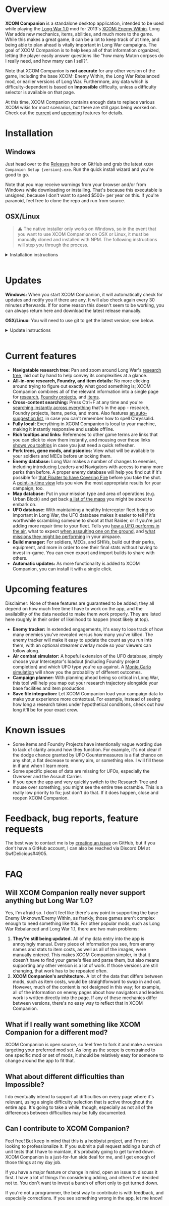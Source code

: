 # Overview

**XCOM Companion** is a standalone desktop application, intended to be used while playing the [Long War 1.0](https://www.pavonisinteractive.com/xcomlongwareuew.htm) mod for 2013's [XCOM: Enemy Within](https://en.wikipedia.org/wiki/XCOM:_Enemy_Within). Long War adds new mechanics, items, abilities, and much more to the game. While this makes a great game, it can be a lot to keep track of at time, and being able to plan ahead is vitally important in Long War campaigns. The goal of XCOM Companion is to help keep all of that information organized, letting the player easily answer questions like "how many Muton corpses do I really need, and how many can I sell?".

Note that XCOM Companion is **not accurate** for any other version of the game, including the base XCOM: Enemy Within, the Long War Rebalanced mod, or earlier versions of Long War. Furthermore, any data which is difficulty-dependent is based on **Impossible** difficulty, unless a difficulty selector is available on that page.

At this time, XCOM Companion contains enough data to replace various XCOM wikis for most scenarios, but there are still gaps being worked on. Check out the [current](#current-features) and [upcoming](#upcoming-features) features for details.

# Installation

## Windows

Just head over to the [Releases](https://github.com/chrishayesmu/XCOM-Companion/releases/latest) here on GitHub and grab the latest `XCOM Companion Setup {version}.exe`. Run the quick install wizard and you're good to go.

Note that you may receive warnings from your browser and/or from Windows while downloading or installing. That's because this executable is unsigned, because I don't want to spend $500+ per year on this. If you're paranoid, feel free to clone the repo and run from source.

## OSX/Linux

> :warning: The native installer only works on Windows, so in the event that you want to use XCOM Companion on OSX or Linux, it must be manually cloned and installed with NPM. The following instructions will step you through the process.

<details>
<summary>Installation instructions</summary>

### Cloning the repository

To clone this repository, you must first install Git. Git will allow you to make a local copy of this code, allowing you to manually install XCOM Companion. If you are on Linux, it is likely already installed on your machine. Otherwise, you can use your package manager to install it. For example, on Debian-based distros such as Ubuntu you would do this by running `sudo apt-get git`. Once Git is installed, use the terminal to navigate into the repository you would like to clone into and run `git clone https://github.com/chrishayesmu/XCOM-Companion.git`. To install Git on OSX, please see the [Git website](https://git-scm.com/download/mac). For more detailed instructions on cloniing the repository, see [here](https://docs.github.com/en/github/creating-cloning-and-archiving-repositories/cloning-a-repository-from-github/cloning-a-repository).

### Installing NPM

Node Package Manager, or NPM, can be installed similarly to git. On Linux it can simply be installed with your package manager, again using a command such as `sudo apt-get npm` or your distro's equivalent. To install on OSX, see the [NPM download page](https://nodejs.org/en/download/). For more detailed instructions on NPM installation, see the [documentation](https://docs.npmjs.com/downloading-and-installing-node-js-and-npm).

### Installing and running XCOM Companion

Once you have cloned the repository and installed npm, you can install and run XCOM Companion. To do this, first navigate into the cloned repository. This can be done using the `cd` command, in our case `cd XCOM-Companion`. Once you are inside the `XCOM-Companion` directory, run `npm install`. This will install the program. To start the program simply run `npm start`. From this point on, any time you want to run XCOM Companion, it must be done by navigating into the directory and running `npm start`.
</details>

<br/>

# Updates

**Windows:** When you start XCOM Companion, it will automatically check for updates and notify you if there are any. It will also check again every 30 minutes afterwards. If for some reason this doesn't seem to be working, you can always return here and download the latest release manually.

**OSX/Linux:** You will need to use git to get the latest version; see below.

<details>
<summary>Update instructions</summary>

Close XCOM Companion and run `git pull && git fetch --tags` in its directory. This will get you the very latest code, which may not be in the most functional state. To match the latest release, run `git tag` to see a list of tags such as this:

```
v0.1.0
v0.1.1
v0.2.0
v0.3.0
v0.4.0
v0.4.1
v0.4.2
v0.4.3
```

Then run `git checkout <tag>` to access a specific version, e.g. `git checkout v0.4.3` would load the latest version from the list above. You can then run `npm start` as normal to run XCOM Companion.

From time to time, you may receive an error message when running `npm start` stating that you are missing some dependency. You will need to run `npm install` again if this happens.
</details>

<br/>

# Current features

* **Navigatable research tree:** Pan and zoom around Long War's [research tree](screenshots/research_tree_full.png), laid out by hand to help convey its complexities at a glance.
* **All-in-one research, Foundry, and item details:** No more clicking around trying to figure out exactly what good something is; XCOM Companion combines all of the relevant information into a single page for [research](screenshots/research_alien_materials.png), [Foundry projects](screenshots/foundry_enhanced_plasma.png), and [items](screenshots/item_laser_rifle.png).
* **Cross-content searching:** Press Ctrl+F at any time and you're [searching instantly across everything](screenshots/search_results_laser.png) that's in the app - research, Foundry projects, items, perks, and more. Also features [an auto-suggestion list](screenshots/search_autosuggest_plasma.png), in case you can't remember how to spell Chryssalid.
* **Fully local:** Everything in XCOM Companion is local to your machine, making it instantly responsive and usable offline.
* **Rich tooltips and links:** References to other game terms are links that you can click to view them instantly, and mousing over those links [shows you tooltips](screenshots/tooltip_perk_body_shield.png) in case you just need a quick refresher.
* **Perk trees, gene mods, and psionics:** View what will be available to your soldiers and MECs before unlocking them.
* **Enemy database:** Long War makes a number of changes to enemies, including introducing Leaders and Navigators with access to many more perks than before. A proper enemy database will help you find out if it's possible for [that Floater to have Covering Fire](screenshots/enemy_floater_overview.png) before you take the shot. A [point-in-time view](screenshots/enemy_floater_point_in_time.png) lets you view the most appropriate results for your campaign, too.
* **Map database:** Put in your mission type and area of operations (e.g. Urban Block) and get back [a list of the maps](screenshots/map_possibilities_page.png) you might be about to embark on.
* **UFO database:** With maintaining a healthy Interceptor fleet being so important in Long War, the UFO database makes it easier to tell if it's worthwhile scrambling someone to shoot at that Raider, or if you're just adding more repair time to your fleet. Tells you [how a UFO performs in the air](screenshots/ufo_details_air_combat.png), what to expect [when assaulting one on the ground](screenshots/ufo_details_ground_assault.png), and [what missions they might be performing](screenshots/ufo_details_missions.png) in your airspace.
* **Build manager:** For soldiers, MECs, and SHIVs, build out their perks, equipment, and more in order to see their final stats without having to invest in-game. You can even export and import builds to share with others.
* **Automatic updates:** As more functionality is added to XCOM Companion, you can install it with a single click.

# Upcoming features

Disclaimer: None of these features are guaranteed to be added; they all depend on how much free time I have to work on the app, and the availability of the data needed to make them work properly. They are listed here roughly in their order of likelihood to happen (most likely at top).

* **Enemy tracker:** In extended engagements, it's easy to lose track of how many enemies you've revealed versus how many you've killed. The enemy tracker will make it easy to update the count as you run into them, with an optional streamer overlay mode so your viewers can follow along.
* **Air combat simulator:** A hopeful extension of the UFO database, simply choose your Interceptor's loadout (including Foundry project completion) and which UFO type you're up against. A [Monte Carlo simulation](https://en.wikipedia.org/wiki/Monte_Carlo_method) will show you the probability of different outcomes.
* **Campaign planner:** With planning ahead being so critical in Long War, this tool will help you map out your research trajectory alongside your base facilities and item production.
* **Save file integration:** Let XCOM Companion load your campaign data to make your experience more contextual. For example, instead of seeing how long a research takes under hypothetical conditions, check out how long it'll be for your exact crew.

# Known issues

* Some items and Foundry Projects have intentionally vague wording due to lack of clarity around how they function. For example, it's not clear if the dodge chance granted by UFO Countermeasures is a flat chance on any shot, a flat decrease to enemy aim, or something else. I will fill these in if and when I learn more.
* Some specific pieces of data are missing for UFOs, especially the Overseer and the Assault Carrier.
* If you open the app and very quickly switch to the Research Tree and mouse over something, you might see the entire tree scramble. This is a really low priority to fix; just don't do that. If it does happen, close and reopen XCOM Companion.

# Feedback, bug reports, feature requests

The best way to contact me is by [creating an issue](https://github.com/chrishayesmu/XCOM-Companion/issues/new) on GitHub, but if you don't have a GitHub account, I can also be reached via Discord DM at SwfDelicious#4905.

# FAQ

## Will XCOM Companion really never support anything but Long War 1.0?

Yes, I'm afraid so. I don't feel like there's any point in supporting the base Enemy Unknown/Enemy Within, as frankly, those games aren't complex enough to need something like this. For other popular mods, such as Long War Rebalanced and Long War 1.1, there are two main problems:

1. **They're still being updated.** All of my data entry into the app is annoyingly manual. Every piece of information you see, from enemy names and stats to item costs, as well as all of the images, were manually entered. This makes XCOM Companion simpler, in that it doesn't have to find your game's files and parse them, but also means supporting any other version is a lot of work. If those versions are still changing, that work has to be repeated often.
2. **XCOM Companion's architecture.** A lot of the data that differs between mods, such as item costs, would be straightforward to swap in and out. However, much of the content is not designed in this way; for example, all of the information on enemy pages about how navigators and leaders work is written directly into the page. If any of these mechanics differ between versions, there's no easy way to reflect that in XCOM Companion.

## What if I really want something like XCOM Companion for a different mod?

XCOM Companion is open source, so feel free to fork it and make a version targeting your preferred mod set. As long as the scope is constrained to one specific mod or set of mods, it should be relatively easy for someone to change around the app to fit that.

## What about different difficulties than Impossible?

I do eventually intend to support all difficulties on every page where it's relevant, using a single difficulty selection that is active throughout the entire app. It's going to take a while, though, especially as not all of the differences between difficulties may be fully documented.

## Can I contribute to XCOM Companion?

Feel free! But keep in mind that this is a hobbyist project, and I'm not looking to professionalize it. If you submit a pull request adding a bunch of unit tests that I have to maintain, it's probably going to get turned down. XCOM Companion is a just-for-fun side deal for me, and I get enough of those things at my day job.

If you have a major feature or change in mind, open an issue to discuss it first. I have a lot of things I'm considering adding, and others I've decided not to. You don't want to invest a bunch of effort only to get turned down.

If you're not a programmer, the best way to contribute is with feedback, and especially corrections. If you see something wrong in the app, let me know!